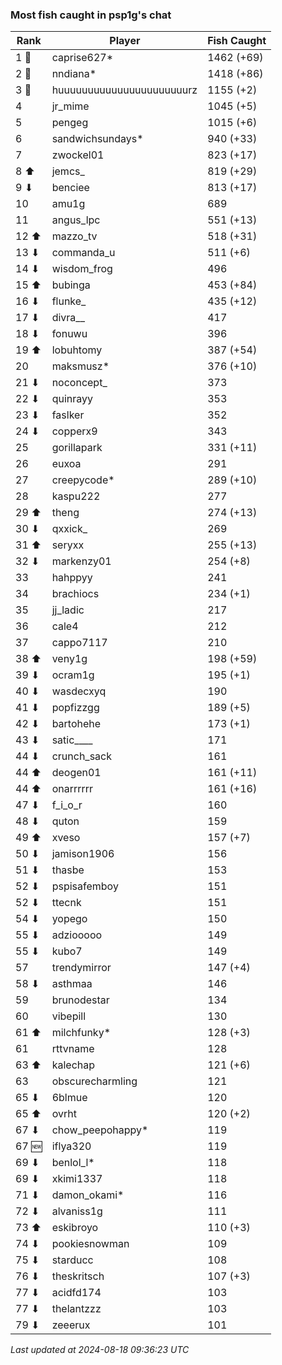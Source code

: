 ### Most fish caught in psp1g's chat
| Rank | Player | Fish Caught |
|------|--------|-----------|
| 1 🥇  | caprise627*  | 1462 (+69) |
| 2 🥈  | nndiana*  | 1418 (+86) |
| 3 🥉  | huuuuuuuuuuuuuuuuuuuuuurz  | 1155 (+2) |
| 4  | jr_mime  | 1045 (+5) |
| 5  | pengeg  | 1015 (+6) |
| 6  | sandwichsundays*  | 940 (+33) |
| 7  | zwockel01  | 823 (+17) |
| 8 ⬆ | jemcs_  | 819 (+29) |
| 9 ⬇ | benciee  | 813 (+17) |
| 10  | amu1g  | 689 |
| 11  | angus_lpc  | 551 (+13) |
| 12 ⬆ | mazzo_tv  | 518 (+31) |
| 13 ⬇ | commanda_u  | 511 (+6) |
| 14 ⬇ | wisdom_frog  | 496 |
| 15 ⬆ | bubinga  | 453 (+84) |
| 16 ⬇ | flunke_  | 435 (+12) |
| 17 ⬇ | divra__  | 417 |
| 18 ⬇ | fonuwu  | 396 |
| 19 ⬆ | lobuhtomy  | 387 (+54) |
| 20  | maksmusz*  | 376 (+10) |
| 21 ⬇ | noconcept_  | 373 |
| 22 ⬇ | quinrayy  | 353 |
| 23 ⬇ | faslker  | 352 |
| 24 ⬇ | copperx9  | 343 |
| 25  | gorillapark  | 331 (+11) |
| 26  | euxoa  | 291 |
| 27  | creepycode*  | 289 (+10) |
| 28  | kaspu222  | 277 |
| 29 ⬆ | theng  | 274 (+13) |
| 30 ⬇ | qxxick_  | 269 |
| 31 ⬆ | seryxx  | 255 (+13) |
| 32 ⬇ | markenzy01  | 254 (+8) |
| 33  | hahppyy  | 241 |
| 34  | brachiocs  | 234 (+1) |
| 35  | jj_ladic  | 217 |
| 36  | cale4  | 212 |
| 37  | cappo7117  | 210 |
| 38 ⬆ | veny1g  | 198 (+59) |
| 39 ⬇ | ocram1g  | 195 (+1) |
| 40 ⬇ | wasdecxyq  | 190 |
| 41 ⬇ | popfizzgg  | 189 (+5) |
| 42 ⬇ | bartohehe  | 173 (+1) |
| 43 ⬇ | satic____  | 171 |
| 44 ⬇ | crunch_sack  | 161 |
| 44 ⬆ | deogen01  | 161 (+11) |
| 44 ⬆ | onarrrrrr  | 161 (+16) |
| 47 ⬇ | f_i_o_r  | 160 |
| 48 ⬇ | quton  | 159 |
| 49 ⬆ | xveso  | 157 (+7) |
| 50 ⬇ | jamison1906  | 156 |
| 51 ⬇ | thasbe  | 153 |
| 52 ⬇ | pspisafemboy  | 151 |
| 52 ⬇ | ttecnk  | 151 |
| 54 ⬇ | yopego  | 150 |
| 55 ⬇ | adziooooo  | 149 |
| 55 ⬇ | kubo7  | 149 |
| 57  | trendymirror  | 147 (+4) |
| 58 ⬇ | asthmaa  | 146 |
| 59  | brunodestar  | 134 |
| 60  | vibepill  | 130 |
| 61 ⬆ | milchfunky*  | 128 (+3) |
| 61  | rttvname  | 128 |
| 63 ⬆ | kalechap  | 121 (+6) |
| 63  | obscurecharmling  | 121 |
| 65 ⬇ | 6blmue  | 120 |
| 65 ⬆ | ovrht  | 120 (+2) |
| 67 ⬇ | chow_peepohappy*  | 119 |
| 67 🆕 | iflya320  | 119 |
| 69 ⬇ | benlol_l*  | 118 |
| 69 ⬇ | xkimi1337  | 118 |
| 71 ⬇ | damon_okami*  | 116 |
| 72 ⬇ | alvaniss1g  | 111 |
| 73 ⬆ | eskibroyo  | 110 (+3) |
| 74 ⬇ | pookiesnowman  | 109 |
| 75 ⬇ | starducc  | 108 |
| 76 ⬇ | theskritsch  | 107 (+3) |
| 77 ⬇ | acidfd174  | 103 |
| 77 ⬇ | thelantzzz  | 103 |
| 79 ⬇ | zeeerux  | 101 |

_Last updated at 2024-08-18 09:36:23 UTC_